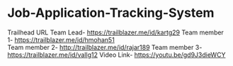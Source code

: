 # Job-Application-Tracking-System
Trailhead URL
Team Lead- https://trailblazer.me/id/kartg29 
Team member 1- https://trailblazer.me/id/hmohan51     
Team member 2- http://trailblazer.me/id/rajar189
Team member 3- https://trailblazer.me/id/vallg12
Video Link- https://youtu.be/gd9J3dieWCY
